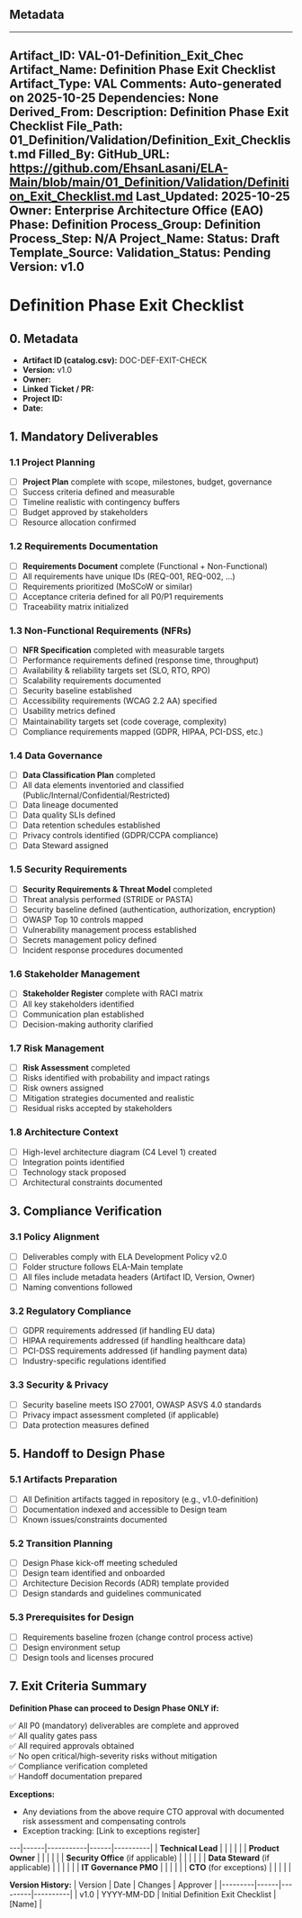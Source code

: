 ## Metadata
---
Artifact_ID: VAL-01-Definition_Exit_Chec
Artifact_Name: Definition Phase Exit Checklist
Artifact_Type: VAL
Comments: Auto-generated on 2025-10-25
Dependencies: None
Derived_From: 
Description: Definition Phase Exit Checklist
File_Path: 01_Definition/Validation/Definition_Exit_Checklist.md
Filled_By: 
GitHub_URL: https://github.com/EhsanLasani/ELA-Main/blob/main/01_Definition/Validation/Definition_Exit_Checklist.md
Last_Updated: 2025-10-25
Owner: Enterprise Architecture Office (EAO)
Phase: Definition
Process_Group: Definition
Process_Step: N/A
Project_Name: 
Status: Draft
Template_Source: 
Validation_Status: Pending
Version: v1.0
---
# Definition Phase Exit Checklist

## 0. Metadata
- **Artifact ID (catalog.csv):** DOC-DEF-EXIT-CHECK
- **Version:** v1.0
- **Owner:**
- **Linked Ticket / PR:**
- **Project ID:**
- **Date:**

## 1. Mandatory Deliverables

### 1.1 Project Planning
- [ ] **Project Plan** complete with scope, milestones, budget, governance
- [ ] Success criteria defined and measurable
- [ ] Timeline realistic with contingency buffers
- [ ] Budget approved by stakeholders
- [ ] Resource allocation confirmed

### 1.2 Requirements Documentation
- [ ] **Requirements Document** complete (Functional + Non-Functional)
- [ ] All requirements have unique IDs (REQ-001, REQ-002, ...)
- [ ] Requirements prioritized (MoSCoW or similar)
- [ ] Acceptance criteria defined for all P0/P1 requirements
- [ ] Traceability matrix initialized

### 1.3 Non-Functional Requirements (NFRs)
- [ ] **NFR Specification** completed with measurable targets
- [ ] Performance requirements defined (response time, throughput)
- [ ] Availability & reliability targets set (SLO, RTO, RPO)
- [ ] Scalability requirements documented
- [ ] Security baseline established
- [ ] Accessibility requirements (WCAG 2.2 AA) specified
- [ ] Usability metrics defined
- [ ] Maintainability targets set (code coverage, complexity)
- [ ] Compliance requirements mapped (GDPR, HIPAA, PCI-DSS, etc.)

### 1.4 Data Governance
- [ ] **Data Classification Plan** completed
- [ ] All data elements inventoried and classified (Public/Internal/Confidential/Restricted)
- [ ] Data lineage documented
- [ ] Data quality SLIs defined
- [ ] Data retention schedules established
- [ ] Privacy controls identified (GDPR/CCPA compliance)
- [ ] Data Steward assigned

### 1.5 Security Requirements
- [ ] **Security Requirements & Threat Model** completed
- [ ] Threat analysis performed (STRIDE or PASTA)
- [ ] Security baseline defined (authentication, authorization, encryption)
- [ ] OWASP Top 10 controls mapped
- [ ] Vulnerability management process established
- [ ] Secrets management policy defined
- [ ] Incident response procedures documented

### 1.6 Stakeholder Management
- [ ] **Stakeholder Register** complete with RACI matrix
- [ ] All key stakeholders identified
- [ ] Communication plan established
- [ ] Decision-making authority clarified

### 1.7 Risk Management
- [ ] **Risk Assessment** completed
- [ ] Risks identified with probability and impact ratings
- [ ] Risk owners assigned
- [ ] Mitigation strategies documented and realistic
- [ ] Residual risks accepted by stakeholders

### 1.8 Architecture Context
- [ ] High-level architecture diagram (C4 Level 1) created
- [ ] Integration points identified
- [ ] Technology stack proposed
- [ ] Architectural constraints documented

## 3. Compliance Verification

### 3.1 Policy Alignment
- [ ] Deliverables comply with ELA Development Policy v2.0
- [ ] Folder structure follows ELA-Main template
- [ ] All files include metadata headers (Artifact ID, Version, Owner)
- [ ] Naming conventions followed

### 3.2 Regulatory Compliance
- [ ] GDPR requirements addressed (if handling EU data)
- [ ] HIPAA requirements addressed (if handling healthcare data)
- [ ] PCI-DSS requirements addressed (if handling payment data)
- [ ] Industry-specific regulations identified

### 3.3 Security & Privacy
- [ ] Security baseline meets ISO 27001, OWASP ASVS 4.0 standards
- [ ] Privacy impact assessment completed (if applicable)
- [ ] Data protection measures defined

## 5. Handoff to Design Phase

### 5.1 Artifacts Preparation
- [ ] All Definition artifacts tagged in repository (e.g., v1.0-definition)
- [ ] Documentation indexed and accessible to Design team
- [ ] Known issues/constraints documented

### 5.2 Transition Planning
- [ ] Design Phase kick-off meeting scheduled
- [ ] Design team identified and onboarded
- [ ] Architecture Decision Records (ADR) template provided
- [ ] Design standards and guidelines communicated

### 5.3 Prerequisites for Design
- [ ] Requirements baseline frozen (change control process active)
- [ ] Design environment setup
- [ ] Design tools and licenses procured

## 7. Exit Criteria Summary

**Definition Phase can proceed to Design Phase ONLY if:**

✅ All P0 (mandatory) deliverables are complete and approved  
✅ All quality gates pass  
✅ All required approvals obtained  
✅ No open critical/high-severity risks without mitigation  
✅ Compliance verification completed  
✅ Handoff documentation prepared

**Exceptions:**
- Any deviations from the above require CTO approval with documented risk assessment and compensating controls
- Exception tracking: [Link to exceptions register]

---|------|-----------|------|----------|
| **Technical Lead** | | | | |
| **Product Owner** | | | | |
| **Security Office** (if applicable) | | | | |
| **Data Steward** (if applicable) | | | | |
| **IT Governance PMO** | | | | |
| **CTO** (for exceptions) | | | | |

**Version History:**
| Version | Date | Changes | Approver |
|---------|------|---------|----------|
| v1.0 | YYYY-MM-DD | Initial Definition Exit Checklist | [Name] |
